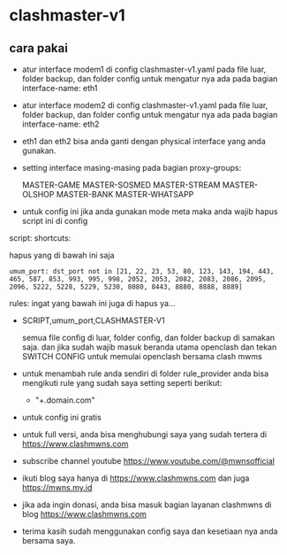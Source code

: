 # clashmaster-v1

## cara pakai

- atur interface modem1 di config clashmaster-v1.yaml
  pada file luar, folder backup, dan folder config
  untuk mengatur nya ada pada bagian interface-name: eth1

- atur interface modem2 di config clashmaster-v1.yaml
  pada file luar, folder backup, dan folder config
  untuk mengatur nya ada pada bagian interface-name: eth2

- eth1 dan eth2 bisa anda ganti dengan physical interface yang anda gunakan.

- setting interface masing-masing pada bagian proxy-groups:

  MASTER-GAME
  MASTER-SOSMED
  MASTER-STREAM
  MASTER-OLSHOP
  MASTER-BANK
  MASTER-WHATSAPP

- untuk config ini jika anda gunakan mode meta maka anda wajib hapus script ini di config


script:
  shortcuts:
  
  hapus yang di bawah ini saja
  
    umum_port: dst_port not in [21, 22, 23, 53, 80, 123, 143, 194, 443, 465, 587, 853, 993, 995, 998, 2052, 2053, 2082, 2083, 2086, 2095, 2096, 5222, 5228, 5229, 5230, 8080, 8443, 8880, 8888, 8889]


rules:
  ingat yang bawah ini juga di hapus ya...
- SCRIPT,umum_port,CLASHMASTER-V1
  
  semua file config di luar, folder config, dan folder backup di samakan saja.
  dan jika sudah wajib masuk beranda utama openclash dan tekan SWITCH CONFIG untuk memulai openclash bersama   clash mwms

- untuk menambah rule anda sendiri di folder rule_provider
  anda bisa mengikuti rule yang sudah saya setting seperti berikut:

  - "+.domain.com"

- untuk config ini gratis

- untuk full versi, anda bisa menghubungi saya yang sudah tertera di https://www.clashmwns.com

- subscribe channel youtube https://www.youtube.com/@mwnsofficial

- ikuti blog saya hanya di https://www.clashmwns.com dan juga https://mwns.my.id

- jika ada ingin donasi, anda bisa masuk bagian layanan clashmwns di blog https://www.clashmwns.com

- terima kasih sudah menggunakan config saya dan kesetiaan nya anda bersama saya.
